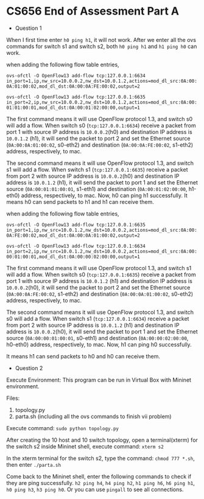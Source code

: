 # CS656 End of Assessment Part A 
* Question 1

When I first time enter ```h0 ping h1```, it will not work. After we enter all the ovs commands for switch s1 and switch s2, both ```h0 ping h1``` and ```h1 ping h0``` can work.

when adding the following flow table entries,

```ovs-ofctl -O OpenFlow13 add-flow tcp:127.0.0.1:6634 in_port=1,ip,nw_src=10.0.0.2,nw_dst=10.0.1.2,actions=mod_dl_src:0A:00:0A:01:00:02,mod_dl_dst:0A:00:0A:FE:00:02,output=2```

```ovs-ofctl -O OpenFlow13 add-flow tcp:127.0.0.1:6635 in_port=2,ip,nw_src=10.0.0.2,nw_dst=10.0.1.2,actions=mod_dl_src:0A:00:01:01:00:01,mod_dl_dst:0A:00:01:02:00:00,output=1```

The first command means it will use OpenFlow protocol 1.3, and switch s0 will add a flow. When switch s0 (```tcp:127.0.0.1:6634```) receive a packet from port 1 with source IP address is ```10.0.0.2```(h0) and destination IP address is ```10.0.1.2``` (h1), it will send the packet to port 2 and set the Ethernet source (```0A:00:0A:01:00:02```, s0-eth2) and destination (```0A:00:0A:FE:00:02```, s1-eth2) address, respectively, to  mac. 

The second command means it will use OpenFlow protocol 1.3, and switch s1 will add a flow. When switch s1 (```tcp:127.0.0.1:6635```) receive a packet from port 2 with source IP address is ```10.0.0.2```(h0) and destination IP address is ```10.0.1.2``` (h1), it will send the packet to port 1 and set the Ethernet source (```0A:00:01:01:00:01```, s1-eth1) and destination (```0A:00:01:02:00:00```, h1-eth0) address, respectively, to  mac. Now, h0 can ping h1 successfully. It means h0 can send packets to h1 and h1 can receive them.

when adding the following flow table entries,

```ovs-ofctl -O OpenFlow13 add-flow tcp:127.0.0.1:6635 in_port=1,ip,nw_src=10.0.1.2,nw_dst=10.0.0.2,actions=mod_dl_src:0A:00:0A:FE:00:02,mod_dl_dst:0A:00:0A:01:00:02,output=2```

```ovs-ofctl -O OpenFlow13 add-flow tcp:127.0.0.1:6634 in_port=2,ip,nw_src=10.0.1.2,nw_dst=10.0.0.2,actions=mod_dl_src:0A:00:00:01:00:01,mod_dl_dst:0A:00:00:02:00:00,output=1```

The first command means it will use OpenFlow protocol 1.3, and switch s1 will add a flow. When switch s0 (```tcp:127.0.0.1:6635```) receive a packet from port 1 with source IP address is ```10.0.1.2``` (h1) and destination IP address is ```10.0.0.2```(h0), it will send the packet to port 2 and set the Ethernet source (```0A:00:0A:FE:00:02```, s1-eth2) and destination (```0A:00:0A:01:00:02```, s0-eth2) address, respectively, to  mac. 

The second command means it will use OpenFlow protocol 1.3, and switch s0 will add a flow. When switch s1 (```tcp:127.0.0.1:6634```) receive a packet from port 2 with source IP address is ```10.0.1.2``` (h1) and destination IP address is ```10.0.0.2```(h0), it will send the packet to port 1 and set the Ethernet source (```0A:00:00:01:00:01```, s0-eth1) and destination (```0A:00:00:02:00:00```, h0-eth0) address, respectively, to  mac. Now, h1 can ping h0 successfully. 

It means h1 can send packets to h0 and h0 can receive them.




* Question 2

Execute Environment:
This program can be run in Virtual Box with Mininet environment. 

Files:
1. topology.py
2. parta.sh (including all the ovs commands to finish vii problem)

Execute command: ```sudo python topology.py```

After creating the 10 host and 10 switch topology, open a terminal(xterm) for the switch s2 inside Mininet shell,
execute command: ```xterm s2```

In the xterm terminal for the switch s2, type the command: ```chmod 777 *.sh```, then enter ```./parta.sh```

Come back to the Mininet shell, enter the following commands to check if they are ping successfully.
```h2 ping h4```, ```h4 ping h2```, ```h1 ping h6```, ```h6 ping h1```, ```h0 ping h3```, ```h3 ping h0```. Or you can use ```pingall``` to see all connections.